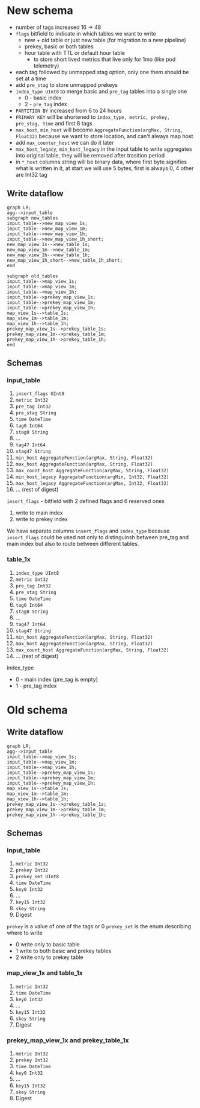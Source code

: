# New schema

- number of tags increased 16 -> 48
- `flags` bitfield to indicate in which tables we want to write
	- new + old table or just new table (for migration to a new pipeline)
	- prekey, basic or both tables
	- hour table with TTL or default hour table
		- to store short lived metrics that live only for 1mo (like pod telemetry)
- each tag followed by unmapped stag option, only one them should be set at a time
- add `pre_stag` to store unmapped prekeys
- `index_type UInt8` to merge basic and `pre_tag` tables into a single one
	- 0 - basic index
	- 2 - `pre_tag` index
- `PARTITION BY` increased from 6 to 24 hours
- `PRIMARY KEY` will be shortened to `index_type, metric, prekey, pre_stag, time` and first 8 tags
- `max_host`, `min_host` will become `AggregateFunction(argMax, String, Float32)` because we want to store location, and can't always map host
- add `max_counter_host` we can do it later
- `max_host_legacy`, `min_host_legacy` in the input table to write aggregates into original table, they will be removed after trasition period
- in `*_host` columns string will be binary data, where first byte signifies what is written in it, at start we will use 5 bytes, first is always 0, 4 other are Int32 tag

## Write dataflow
```mermaid  
graph LR;
agg-->input_table
subgraph new_tables
input_table-->new_map_view_1s;
input_table-->new_map_view_1m;
input_table-->new_map_view_1h;
input_table-->new_map_view_1h_short;
new_map_view_1s-->new_table_1s;
new_map_view_1m-->new_table_1m;
new_map_view_1h-->new_table_1h;
new_map_view_1h_short-->new_table_1h_short;
end

subgraph old_tables
input_table-->map_view_1s;
input_table-->map_view_1m;
input_table-->map_view_1h;
input_table-->prekey_map_view_1s;
input_table-->prekey_map_view_1m;
input_table-->prekey_map_view_1h;
map_view_1s-->table_1s;
map_view_1m-->table_1m;
map_view_1h-->table_1h;
prekey_map_view_1s-->prekey_table_1s;
prekey_map_view_1m-->prekey_table_1m;
prekey_map_view_1h-->prekey_table_1h;
end
```

## Schemas
### input_table
1. `insert_flags UInt8`
2. `metric Int32`
3. `pre_tag Int32`
4. `pre_stag String`
5. `time DateTime`
6. `tag0 Int64`
7. `stag0 String`
8. ...
9. `tag47 Int64`
10. `stag47 String`
11. `min_host AggregateFunction(argMax, String, Float32)`
12. `max_host AggregateFunction(argMax, String, Float32)`
13. `max_count_host AggregateFunction(argMax, String, Float32)`
14. `min_host_legacy AggregateFunction(argMin, Int32, Float32)`
15. `max_host_legacy AggregateFunction(argMax, Int32, Float32)`
16. ... (rest of digest)

`insert_flags` - bitfield with 2 defined flags and 6 reserved ones
1. write to main index
2. write to prekey index

We have separate columns `insert_flags` and `index_type` because `insert_flags` could be used not only to distinguinsh between pre_tag and main index
but also to route between different tables.

### table_1x
1. `index_type UInt8`
2. `metric Int32`
3. `pre_tag Int32`
4. `pre_stag String`
5. `time DateTime`
6. `tag0 Int64`
7. `stag0 String`
8. ...
9. `tag47 Int64`
10. `stag47 String`
11. `min_host AggregateFunction(argMax, String, Float32)`
12. `max_host AggregateFunction(argMax, String, Float32)`
13. `max_count_host AggregateFunction(argMax, String, Float32)`
14. ... (rest of digest)

index_type 
- 0 - main index (pre_tag is empty)
- 1 - pre_tag index

# Old schema

## Write dataflow

```mermaid  
graph LR;
agg-->input_table
input_table-->map_view_1s;
input_table-->map_view_1m;
input_table-->map_view_1h;
input_table-->prekey_map_view_1s;
input_table-->prekey_map_view_1m;
input_table-->prekey_map_view_1h;
map_view_1s-->table_1s;
map_view_1m-->table_1m;
map_view_1h-->table_1h;
prekey_map_view_1s-->prekey_table_1s;
prekey_map_view_1m-->prekey_table_1m;
prekey_map_view_1h-->prekey_table_1h;
```
## Schemas

### input_table
1. `metric Int32`
2. `prekey Int32`
3. `prekey_set UInt8`
4. `time DateTime`
5. `key0 Int32`
6. ...
7. `key15 Int32`
8. `skey String`
9. Digest

`prekey` is a value of one of the tags or 0
`prekey_set` is the enum describing where to write
- 0 write only to basic table
- 1 write to both basic and prekey tables
- 2 write only to prekey table


### map_view_1x and table_1x
1. `metric Int32`
2. `time DateTime`
3. `key0 Int32`
4. ...
5. `key15 Int32`
6. `skey String`
7. Digest

### prekey_map_view_1x and prekey_table_1x
1. `metric Int32`
2. `prekey Int32`
3. `time DateTime`
4. `key0 Int32`
5. ...
6. `key15 Int32`
7. `skey String`
8. Digest

